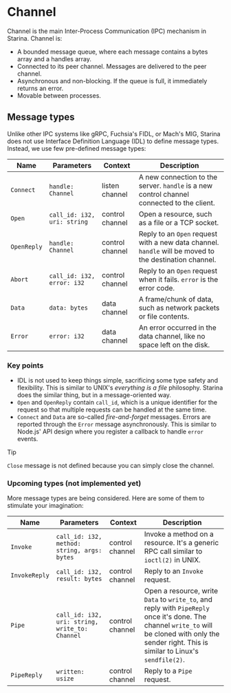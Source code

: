 # Channel

Channel is the main Inter-Process Communication (IPC) mechanism in Starina. Channel is:

- A bounded message queue, where each message contains a bytes array and a handles array.
- Connected to its peer channel. Messages are delivered to the peer channel.
- Asynchronous and non-blocking. If the queue is full, it immediately returns an error.
- Movable between processes.

## Message types

Unlike other IPC systems like gRPC, Fuchsia's FIDL, or Mach's MIG, Starina does not use Interface Definition Language (IDL) to define message types. Instead, we use few pre-defined message types:

| Name | Parameters | Context | Description |
|------|------------|-------------|--------|
| `Connect` | `handle: Channel` | listen channel | A new connection to the server. `handle` is a new control channel connected to the client. |
| `Open` | `call_id: i32, uri: string` | control channel | Open a resource, such as a file or a TCP socket. |
| `OpenReply` | `handle: Channel` | control channel | Reply to an `Open` request with a new data channel. `handle` will be moved to the destination channel. |
| `Abort` | `call_id: i32, error: i32` | control channel | Reply to an `Open` request when it fails. `error` is the error code. |
| `Data` | `data: bytes` | data channel | A frame/chunk of data, such as network packets or file contents. |
| `Error` | `error: i32` | data channel | An error occurred in the data channel, like no space left on the disk. |

### Key points

- IDL is not used to keep things simple, sacrificing some type safety and flexibility. This is similar to UNIX's *everything is a file* philosophy. Starina does the similar thing, but in a message-oriented way.
- `Open` and `OpenReply` contain `call_id`, which is a unique identifier for the request so that multiple requests can be handled at the same time.
- `Connect` and `Data` are so-called *fire-and-forget* messages. Errors are reported through the `Error` message asynchronously. This is similar to Node.js' API design where you register a callback to handle `error` events.

> [!TIP]
>
> `Close` message is not defined because you can simply close the channel.

### Upcoming types (not implemented yet)

More message types are being considered. Here are some of them to stimulate your imagination:

| Name | Parameters | Context | Description |
|------|------------|-------------|--------|
| `Invoke` | `call_id: i32, method: string, args: bytes` | control channel | Invoke a method on a resource. It's a generic RPC call similar to `ioctl(2)` in UNIX. |
| `InvokeReply` | `call_id: i32, result: bytes` | control channel | Reply to an `Invoke` request. |
| `Pipe` | `call_id: i32, uri: string, write_to: Channel` | control channel | Open a resource, write `Data` to `write_to`, and reply with `PipeReply` once it's done. The channel `write_to` will be cloned with only the sender right. This is similar to Linux's `sendfile(2)`. |
| `PipeReply` | `written: usize` | control channel | Reply to a `Pipe` request. |

